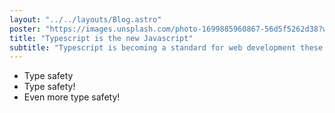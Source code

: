 ```yaml
---
layout: "../../layouts/Blog.astro"
poster: "https://images.unsplash.com/photo-1699885960867-56d5f5262d38?w=500&auto=format&fit=crop&q=60&ixlib=rb-4.0.3&ixid=M3wxMjA3fDB8MHxzZWFyY2h8N3x8dHlwZXNjcmlwdHxlbnwwfHwwfHx8MA%3D%3D"
title: "Typescript is the new Javascript"
subtitle: "Typescript is becoming a standard for web development these days:"
---
```


- Type safety
- Type safety!
- Even more type safety!
